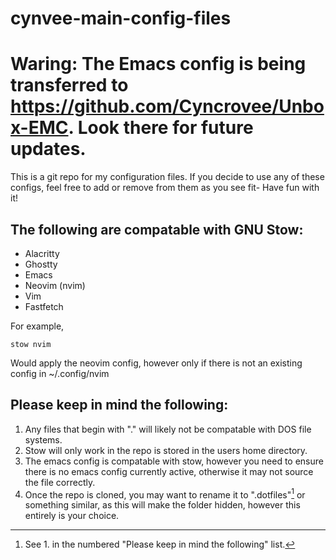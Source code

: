 # cynvee-main-config-files

# Waring: The Emacs config is being transferred to https://github.com/Cyncrovee/Unbox-EMC. Look there for future updates.

This is a git repo for my configuration files.
If you decide to use any of these configs, feel free to add or remove from them as you see fit- Have fun with it!

## The following are compatable with GNU Stow:
- Alacritty
- Ghostty
- Emacs
- Neovim (nvim)
- Vim
- Fastfetch

For example,
```shell
stow nvim
```
Would apply the neovim config, however only if there is not an existing config in ~/.config/nvim

## Please keep in mind the following:
1. Any files that begin with "." will likely not be compatable with DOS file systems.
2. Stow will only work in the repo is stored in the users home directory.
3. The emacs config is compatable with stow, however you need to ensure there is no emacs config currently active, otherwise it may not source the file correctly.
4. Once the repo is cloned, you may want to rename it to ".dotfiles"[^warning] or something similar, as this will make the folder hidden, however this entirely is your choice.

[^warning]: See 1. in the numbered "Please keep in mind the following" list.
